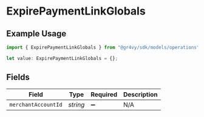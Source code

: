 # ExpirePaymentLinkGlobals

## Example Usage

```typescript
import { ExpirePaymentLinkGlobals } from "@gr4vy/sdk/models/operations";

let value: ExpirePaymentLinkGlobals = {};
```

## Fields

| Field               | Type                | Required            | Description         |
| ------------------- | ------------------- | ------------------- | ------------------- |
| `merchantAccountId` | *string*            | :heavy_minus_sign:  | N/A                 |
